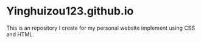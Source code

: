 # Yinghuizou123.github.io
This is an repository I create for my personal website implement using CSS and HTML.
